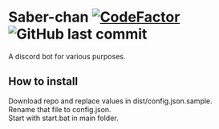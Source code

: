 # Saber-chan [![CodeFactor](https://www.codefactor.io/repository/github/risgar/saber-chan/badge)](https://www.codefactor.io/repository/github/risgar/saber-chan) ![GitHub last commit](https://img.shields.io/github/last-commit/RisGar/vmeBOT)
A discord bot for various purposes.

## How to install
Download repo and replace values in dist/config.json.sample.  
Rename that file to config.json.  
Start with start.bat in main folder.
